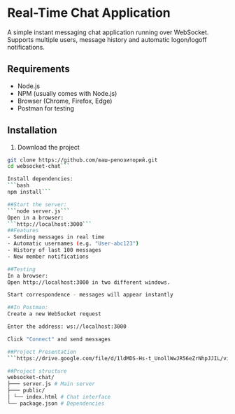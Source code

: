 # Real-Time Chat Application

A simple instant messaging chat application running over WebSocket. Supports multiple users, message history and automatic logon/logoff notifications.

##  Requirements
- Node.js
- NPM (usually comes with Node.js)
- Browser (Chrome, Firefox, Edge)
- Postman for testing

## Installation
1. Download the project
```bash 
git clone https://github.com/ваш-репозиторий.git
cd websocket-chat```

Install dependencies:
```bash
npm install```

##Start the server:
```node server.js```
Open in a browser:
```http://localhost:3000```
##Features
- Sending messages in real time
- Automatic usernames (e.g. "User-abc123")
- History of last 100 messages
- New member notifications

##Testing
In a browser:
Open http://localhost:3000 in two different windows.

Start correspondence - messages will appear instantly

##In Postman:
Create a new WebSocket request

Enter the address: ws://localhost:3000

Click "Connect" and send messages

##Project Presentation
```https://drive.google.com/file/d/1ldMDS-Hs-t_UnollWwJR56eZrNhpJJIL/view?usp=sharing```

##Project structure
websocket-chat/
├─── server.js # Main server
├─── public/
│ └── index.html # Chat interface
└── package.json # Dependencies
